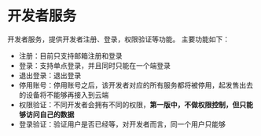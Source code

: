 # 开发者服务
开发者服务，提供开发者注册、登录，权限验证等功能。
主要功能如下：
- 注册：目前只支持邮箱注册和登录
- 登录：支持单点登录，并且同时只能在一个端登录
- 退出登录：退出登录
- 停用账号：停用账号之后，该开发者对应的所有服务都将被停用，起发售出去的设备将不能够再接入到云端
- 权限验证：不同开发者会拥有不同的权限，**第一版中，不做权限控制，但只能够访问自己的数据**
- 登录验证：验证用户是否已经等，对开发者而言，同一个用户只能够






